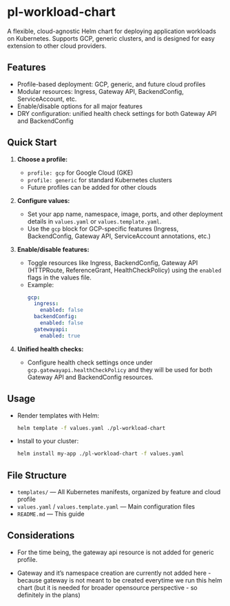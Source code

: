 # pl-workload-chart

A flexible, cloud-agnostic Helm chart for deploying application workloads on Kubernetes. Supports GCP, generic clusters, and is designed for easy extension to other cloud providers.

## Features
- Profile-based deployment: GCP, generic, and future cloud profiles
- Modular resources: Ingress, Gateway API, BackendConfig, ServiceAccount, etc.
- Enable/disable options for all major features
- DRY configuration: unified health check settings for both Gateway API and BackendConfig

## Quick Start
1. **Choose a profile:**
   - `profile: gcp` for Google Cloud (GKE)
   - `profile: generic` for standard Kubernetes clusters
   - Future profiles can be added for other clouds

2. **Configure values:**
   - Set your app name, namespace, image, ports, and other deployment details in `values.yaml` or `values.template.yaml`.
   - Use the `gcp` block for GCP-specific features (Ingress, BackendConfig, Gateway API, ServiceAccount annotations, etc.)

3. **Enable/disable features:**
   - Toggle resources like Ingress, BackendConfig, Gateway API (HTTPRoute, ReferenceGrant, HealthCheckPolicy) using the `enabled` flags in the values file.
   - Example:
     ```yaml
     gcp:
       ingress:
         enabled: false
       backendConfig:
         enabled: false
       gatewayapi:
         enabled: true
     ```

4. **Unified health checks:**
   - Configure health check settings once under `gcp.gatewayapi.healthCheckPolicy` and they will be used for both Gateway API and BackendConfig resources.

## Usage
- Render templates with Helm:
  ```bash
  helm template -f values.yaml ./pl-workload-chart
  ```
- Install to your cluster:
  ```bash
  helm install my-app ./pl-workload-chart -f values.yaml
  ```

## File Structure
- `templates/` — All Kubernetes manifests, organized by feature and cloud profile
- `values.yaml` / `values.template.yaml` — Main configuration files
- `README.md` — This guide


## Considerations
- For the time being, the gateway api resource is not added for generic profile.

- Gateway and it’s namespace creation are currently not added here - because gateway is not meant to be created everytime we run this helm chart (but it is needed for broader opensource perspective - so definitely in the plans)
